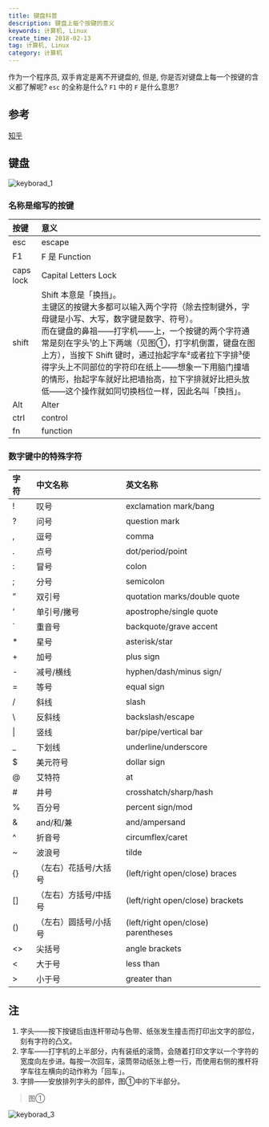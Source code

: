 ```yaml
---
title: 键盘科普
description: 键盘上每个按键的意义
keywords: 计算机, Linux
create_time: 2018-02-13
tag: 计算机, Linux
category: 计算机
---
```


作为一个程序员, 双手肯定是离不开键盘的, 但是, 你是否对键盘上每一个按键的含义都了解呢?
`esc` 的全称是什么? `F1` 中的 `F` 是什么意思?

## 参考

[知乎](https://www.zhihu.com/question/20353583)

## 键盘

![keyborad_1](/images/posts/keyborad_1.png)

### 名称是缩写的按键

| 按键       | 意义                                                                                                                                                                                                                                                                                                                                                              |
|:----------|:-----------------------------------------------------------------------------------------------------------------------------------------------------------------------------------------------------------------------------------------------------------------------------------------------------------------------------------------------------------------|
| esc       | escape                                                                                                                                                                                                                                                                                                                                                           |
| F1        | F 是 Function                                                                                                                                                                                                                                                                                                                                                    |
| caps lock | Capital Letters Lock                                                                                                                                                                                                                                                                                                                                             |
| shift     | Shift 本意是「换挡」。<br/>主键区的按键大多都可以输入两个字符（除去控制键外，字母键是小写、大写，数字键是数字、符号）。<br/>而在键盘的鼻祖——打字机——上，一个按键的两个字符通常是刻在字头¹的上下两端（见图①，打字机倒置，键盘在图上方），当按下 Shift 键时，通过抬起字车²或者拉下字排³使得字头上不同部位的字符印在纸上——想象一下用脑门撞墙的情形，抬起字车就好比把墙抬高，拉下字排就好比把头放低——这个操作就如同切换档位一样，因此名叫「换挡」。 |
| Alt       | Alter                                                                                                                                                                                                                                                                                                                                                            |
| ctrl      | control                                                                                                                                                                                                                                                                                                                                                          |
| fn        | function                                                                                                                                                                                                                                                                                                                                                         |

### 数字键中的特殊字符

| 字符 | 中文名称           | 英文名称                                               |
|:----|:------------------|:------------------------------------------------------|
| !   | 叹号               | exclamation mark/bang                                 |
| ?   | 问号               | question mark                                         |
| ,   | 逗号               | comma                                                 |
| .   | 点号               | dot/period/point                                      |
| :   | 冒号               | colon                                                 |
| ;   | 分号               | semicolon                                             |
| ”   | 双引号             | quotation marks/double quote                          |
| ‘   | 单引号/撇号         | apostrophe/single quote                               |
| `   | 重音号             | backquote/grave accent                                |
| *   | 星号               | asterisk/star                                         |
| +   | 加号               | plus sign                                             |
| -   | 减号/横线          | hyphen/dash/minus sign/                               |
| =   | 等号               | equal sign                                            |
| /   | 斜线               | slash                                                 |
| \   | 反斜线             | backslash/escape                                      |
| \|  | 竖线               | bar/pipe/vertical bar                                 |
| _   | 下划线             | underline/underscore                                  |
| $   | 美元符号           | dollar sign                                           |
| @   | 艾特符             | at                                                    |
| #   | 井号               | crosshatch/sharp/hash                                 |
| %   | 百分号             | percent sign/mod                                      |
| &   | and/和/兼          | and/ampersand                                         |
| ^   | 折音号             | circumflex/caret                                      |
| ~   | 波浪号             | tilde                                                 |
| {}  | （左右）花括号/大括号 | (left/right                   open/close) braces      |
| []  | （左右）方括号/中括号 | (left/right                   open/close) brackets    |
| ()  | （左右）圆括号/小括号 | (left/right                   open/close) parentheses |
| <>  | 尖括号             | angle brackets                                        |
| <   | 大于号             | less than                                             |
| >   | 小于号             | greater than                                          |



## 注

1. 字头——按下按键后由连杆带动与色带、纸张发生撞击而打印出文字的部位，刻有字符的凸文。
2. 字车——打字机的上半部分，内有装纸的滚筒，会随着打印文字以一个字符的宽度向左步进。每按一次回车，滚筒带动纸张上卷一行，而使用右侧的推杆将字车往左横向的动作称为「回车」。
3. 字排——安放排列字头的部件，图①中的下半部分。

> 图①

![keyborad_3](/images/posts/keyborad_3.png)
